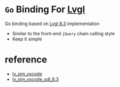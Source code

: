 # `Go` Binding For [Lvgl](https://docs.lvgl.io/8.3)

Go binding based on [Lvgl 8.3](https://docs.lvgl.io/8.3) implementation

* Similar to the front-end `jQuery` chain calling style
* Keep it simple


# reference
* [lv_sim_vscode](https://github.com/lvgl/lv_port_pc_vscode)
* [lv_sim_vscode_sdl_8.3](https://github.com/rambo-panda/lv_port_pc_vscode/tree/v8.3)
